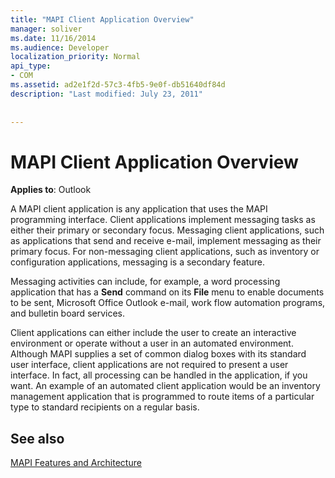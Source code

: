 ```yaml
---
title: "MAPI Client Application Overview"
manager: soliver
ms.date: 11/16/2014
ms.audience: Developer
localization_priority: Normal
api_type:
- COM
ms.assetid: ad2e1f2d-57c3-4fb5-9e0f-db51640df84d
description: "Last modified: July 23, 2011"
 
 
---
```


# MAPI Client Application Overview

  
  
**Applies to**: Outlook 
  
A MAPI client application is any application that uses the MAPI programming interface. Client applications implement messaging tasks as either their primary or secondary focus. Messaging client applications, such as applications that send and receive e-mail, implement messaging as their primary focus. For non-messaging client applications, such as inventory or configuration applications, messaging is a secondary feature.
  
Messaging activities can include, for example, a word processing application that has a **Send** command on its **File** menu to enable documents to be sent, Microsoft Office Outlook e-mail, work flow automation programs, and bulletin board services. 
  
Client applications can either include the user to create an interactive environment or operate without a user in an automated environment. Although MAPI supplies a set of common dialog boxes with its standard user interface, client applications are not required to present a user interface. In fact, all processing can be handled in the application, if you want. An example of an automated client application would be an inventory management application that is programmed to route items of a particular type to standard recipients on a regular basis.
  
## See also



[MAPI Features and Architecture](mapi-features-and-architecture.md)

